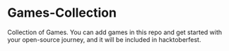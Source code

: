 # Games-Collection

Collection of Games. You can add games in this repo and get started with your open-source journey, and it will be included in hacktoberfest.
